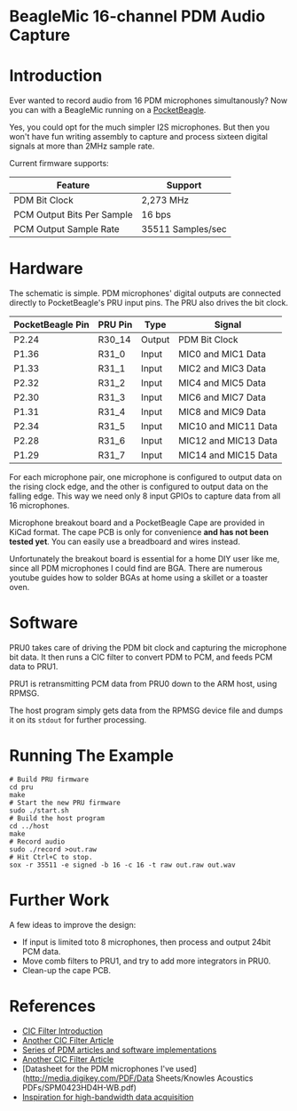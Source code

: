 # BeagleMic 16-channel PDM Audio Capture

# Introduction
Ever wanted to record audio from 16 PDM microphones simultanously? Now you can with a BeagleMic running on a [PocketBeagle](https://beagleboard.org/pocket).

Yes, you could opt for the much simpler I2S microphones. But then you won't have fun writing assembly to capture and process sixteen digital signals at more than 2MHz sample rate.

Current firmware supports:

| Feature                    | Support           |
|----------------------------|-------------------|
| PDM Bit Clock              | 2,273 MHz         |
| PCM Output Bits Per Sample | 16 bps            |
| PCM Output Sample Rate     | 35511 Samples/sec |

# Hardware
The schematic is simple. PDM microphones' digital outputs are connected directly to PocketBeagle's PRU input pins. The PRU also drives the bit clock.

| PocketBeagle Pin | PRU Pin | Type  | Signal               |
|------------------|---------|-------|----------------------|
| P2.24            | R30_14  | Output| PDM Bit Clock        |
| P1.36            | R31_0   | Input | MIC0 and MIC1 Data   |
| P1.33            | R31_1   | Input | MIC2 and MIC3 Data   |
| P2.32            | R31_2   | Input | MIC4 and MIC5 Data   |
| P2.30            | R31_3   | Input | MIC6 and MIC7 Data   |
| P1.31            | R31_4   | Input | MIC8 and MIC9 Data   |
| P2.34            | R31_5   | Input | MIC10 and MIC11 Data |
| P2.28            | R31_6   | Input | MIC12 and MIC13 Data |
| P1.29            | R31_7   | Input | MIC14 and MIC15 Data |

For each microphone pair, one microphone is configured to output data on the rising clock edge, and the other is configured to output data on the falling edge. This way we need only 8 input GPIOs to capture data from all 16 microphones.

Microphone breakout board and a PocketBeagle Cape are provided in KiCad format. The cape PCB is only for convenience **and has not been tested yet**. You can easily use a breadboard and wires instead.

Unfortunately the breakout board is essential for a home DIY user like me, since all PDM microphones I could find are BGA. There are numerous youtube guides how to solder BGAs at home using a skillet or a toaster oven.

# Software
PRU0 takes care of driving the PDM bit clock and capturing the microphone bit data. It then runs a CIC filter to convert PDM to PCM, and feeds PCM data to PRU1.

PRU1 is retransmitting PCM data from PRU0 down to the ARM host, using RPMSG.

The host program simply gets data from the RPMSG device file and dumps it on its ```stdout``` for further processing.

# Running The Example

    # Build PRU firmware
    cd pru
    make
    # Start the new PRU firmware
    sudo ./start.sh
    # Build the host program
    cd ../host
    make
    # Record audio
    sudo ./record >out.raw
    # Hit Ctrl+C to stop.
    sox -r 35511 -e signed -b 16 -c 16 -t raw out.raw out.wav


# Further Work
A few ideas to improve the design:

 * If input is limited toto 8 microphones, then process and output 24bit PCM data.
 * Move comb filters to PRU1, and try to add more integrators in PRU0.
 * Clean-up the cape PCB.

# References
 * [CIC Filter Introduction](https://dspguru.com/dsp/tutorials/cic-filter-introduction/)
 * [Another CIC Filter Article](http://www.tsdconseil.fr/log/scriptscilab/cic/cic-en.pdf)
 * [Series of PDM articles and software implementations](https://curiouser.cheshireeng.com/category/projects/pdm-microphone-toys/)
 * [Another CIC Filter Article](https://www.embedded.com/design/configurable-systems/4006446/Understanding-cascaded-integrator-comb-filters)
 * [Datasheet for the PDM microphones I've used](http://media.digikey.com/PDF/Data Sheets/Knowles Acoustics PDFs/SPM0423HD4H-WB.pdf)
 * [Inspiration for high-bandwidth data acquisition](https://github.com/ZeekHuge/BeagleScope)
